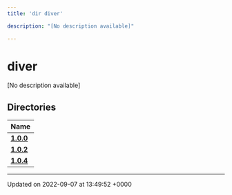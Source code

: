 ```yaml
---
title: 'dir diver'

description: "[No description available]"

---
```


# diver



[No description available]

## Directories

| Name           |
| -------------- |
| **[1.0.0](/documentation/code/files/dir_6c04a1e179ff3f90d749306cdd76978f/#dir-100)**  |
| **[1.0.2](/documentation/code/files/dir_8377966446dd4e09f5d090c6a2b8fcf0/#dir-102)**  |
| **[1.0.4](/documentation/code/files/dir_298c204ec23185c23e79e52b448534b2/#dir-104)**  |






-------------------------------

Updated on 2022-09-07 at 13:49:52 +0000
